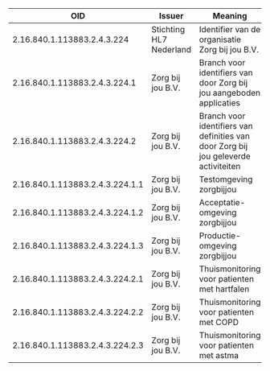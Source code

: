 |OID|Issuer|Meaning|url|
|---|------|-------|---|
|2.16.840.1.113883.2.4.3.224|Stichting HL7 Nederland|Identifier van de organisatie Zorg bij jou B.V.|zorgbijjou.nl|
|2.16.840.1.113883.2.4.3.224.1|Zorg bij jou B.V.|Branch voor identifiers van door Zorg bij jou aangeboden applicaties|zorgbijjou.com|
|2.16.840.1.113883.2.4.3.224.2|Zorg bij jou B.V.|Branch voor identifiers van definities van door Zorg bij jou geleverde activiteiten|zorgbijjou.nl|
|2.16.840.1.113883.2.4.3.224.1.1|Zorg bij jou B.V.|Testomgeving zorgbijjou|test.integration.zorgbijjou.com|
|2.16.840.1.113883.2.4.3.224.1.2|Zorg bij jou B.V.|Acceptatie-omgeving zorgbijjou|acceptance.integration.zorgbijjou.com|
|2.16.840.1.113883.2.4.3.224.1.3|Zorg bij jou B.V.|Productie-omgeving zorgbijjou|integration.zorgbijjou.com|
|2.16.840.1.113883.2.4.3.224.2.1|Zorg bij jou B.V.|Thuismonitoring voor patienten met hartfalen|zorgbijjou.nl|
|2.16.840.1.113883.2.4.3.224.2.2|Zorg bij jou B.V.|Thuismonitoring voor patienten met COPD|zorgbijjou.nl|
|2.16.840.1.113883.2.4.3.224.2.3|Zorg bij jou B.V.|Thuismonitoring voor patienten met astma|zorgbijjou.nl|
